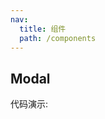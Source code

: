 ```yaml
---
nav:
  title: 组件
  path: /components
---
```


## Modal

代码演示:

<code src="./demo/basic.jsx" />

<API></API>
